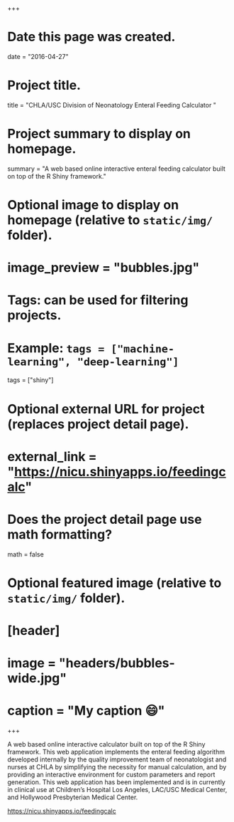 +++
# Date this page was created.
date = "2016-04-27"

# Project title.
title = "CHLA/USC Division of Neonatology Enteral Feeding Calculator "

# Project summary to display on homepage.
summary = "A web based online interactive enteral feeding calculator built on top of the R Shiny framework."

# Optional image to display on homepage (relative to `static/img/` folder).
# image_preview = "bubbles.jpg"

# Tags: can be used for filtering projects.
# Example: `tags = ["machine-learning", "deep-learning"]`
tags = ["shiny"]

# Optional external URL for project (replaces project detail page).
# external_link = "https://nicu.shinyapps.io/feedingcalc"

# Does the project detail page use math formatting?
math = false

# Optional featured image (relative to `static/img/` folder).
# [header]
# image = "headers/bubbles-wide.jpg"
# caption = "My caption :smile:"

+++

A web based online interactive calculator built on top of the R Shiny framework. This web application implements the enteral feeding algorithm developed internally by the quality improvement team of neonatologist and nurses at CHLA by simplifying the necessity for manual calculation, and by providing an interactive environment for custom parameters and report generation. This web application has been implemented and is in currently in clinical use at Children’s Hospital Los Angeles, LAC/USC Medical Center, and Hollywood Presbyterian Medical Center.

https://nicu.shinyapps.io/feedingcalc


